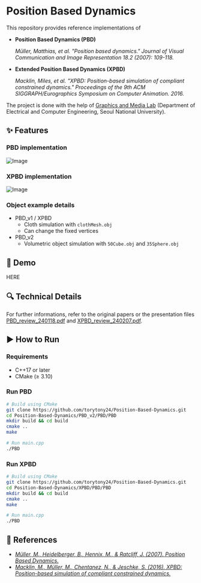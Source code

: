 # Position Based Dynamics

This repository provides reference implementations of
- **Position Based Dynamics (PBD)**

    _Müller, Matthias, et al. "Position based dynamics." Journal of Visual Communication and Image Representation 18.2 (2007): 109-118._

- **Extended Position Based Dynamics (XPBD)**

    _Macklin, Miles, et al. "XPBD: Position-based simulation of compliant constrained dynamics." Proceedings of the 9th ACM SIGGRAPH/Eurographics Symposium on Computer Animation. 2016._

The project is done with the help of [Graphics and Media Lab](http://graphics.snu.ac.kr/) (Department of Electrical and Computer Engineering, Seoul National University).

## ✨ Features

### PBD implementation

![Image](https://github.com/user-attachments/assets/406e113c-ff4e-494d-aad0-b13a7eee7266)

### XPBD implementation

![Image](https://github.com/user-attachments/assets/2f44e207-767e-4a2f-8973-336ce9ca3b6e6)

### Object example details

- PBD_v1 / XPBD
    - Cloth simulation with `clothMesh.obj`
    - Can change the fixed vertices
- PBD_v2
  - Volumetric object simulation with `50Cube.obj` and `35Sphere.obj`

## 🎥 Demo

HERE

## 🔍 Technical Details

For further informations, refer to the original papers or the presentation files [PBD_review_240118.pdf](./PBD_review_240118.pdf) and [XPBD_review_240207.pdf](./XPBD_review_240207.pdf).

## ▶️ How to Run

### Requirements
- C++17 or later
- CMake (≥ 3.10)

### Run PBD
```bash
# Build using CMake
git clone https://github.com/torytony24/Position-Based-Dynamics.git
cd Position-Based-Dynamics/PBD_v2/PBD/PBD
mkdir build && cd build
cmake ..
make

# Run main.cpp
./PBD
```

### Run XPBD
```bash
# Build using CMake
git clone https://github.com/torytony24/Position-Based-Dynamics.git
cd Position-Based-Dynamics/XPBD/PBD/PBD
mkdir build && cd build
cmake ..
make

# Run main.cpp
./PBD
```

## 📝 References

- [_Müller, M., Heidelberger, B., Hennix, M., & Ratcliff, J. (2007). Position Based Dynamics._](https://matthias-research.github.io/pages/publications/posBasedDyn.pdf)
- [_Macklin, M., Müller, M., Chentanez, N., & Jeschke, S. (2016). XPBD: Position-based simulation of compliant constrained dynamics._](https://matthias-research.github.io/pages/publications/XPBD.pdf)
